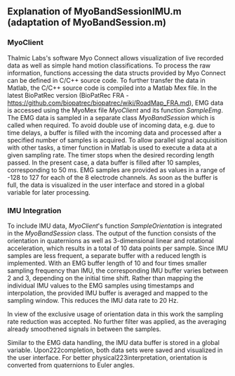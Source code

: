 ## Explanation of MyoBandSessionIMU.m (adaptation of MyoBandSession.m)

### MyoClient

Thalmic Labs's software Myo Connect allows visualization of live recorded data as well as simple hand motion classifications. To process the raw information, functions accessing the data structs provided by Myo Connect can be defined in C/C++ source code. To further transfer the data in Matlab, the C/C++ source code is compiled into a Matlab Mex file. In the latest BioPatRec version (BioPatRec FRA - https://github.com/biopatrec/biopatrec/wiki/RoadMap_FRA.md), EMG data is accessed using the MyoMex file _MyoClient_ and its function _SampleEmg_. The EMG data is sampled in a separate class _MyoBandSession_ which is called when required. To avoid double use of incoming data, e.g. due to time delays, a buffer is filled with the incoming data and processed after a specified number of samples is acquired. To allow parallel signal acquisition with other tasks, a timer function in Matlab is used to execute a data at a given sampling rate. The timer stops when the desired recording length passed. In the present case, a data buffer is filled after 10 samples, corresponding to 50 ms. EMG samples are provided as values in a range of -128 to 127 for each of the 8 electrode channels. As soon as the buffer is full, the data is visualized in the user interface and stored in a global variable for later processing.

### IMU Integration
To include IMU data, _MyoClient_'s function _SampleOrientation_ is integrated in the _MyoBandSession_ class. The output of the function consists of the orientation in quaternions as well as 3-dimensional linear and rotational acceleration, which results in a total of 10 data points per sample. Since IMU samples are less frequent, a separate buffer with a reduced length is implemented. With an EMG buffer length of 10 and four times smaller sampling frequency than IMU, the corresponding IMU buffer varies between 2 and 3, depending on the initial time shift. Rather than mapping the individual IMU values to the EMG samples using timestamps and interpolation, the provided IMU buffer is averaged and mapped to the sampling window. This reduces the IMU data rate to 20 Hz. 

In view of the exclusive usage of orientation data in this work the sampling rate reduction was accepted. No further filter was applied, as the averaging already smoothened signals in between the samples.


Similar to the EMG data handling, the IMU data buffer is stored in a global variable.  Upon222completion,  both  data  sets  were  saved  and  visualized  in  the  user  interface.   For  better  physical223interpretation, orientation is converted from quaternions to Euler angles.
